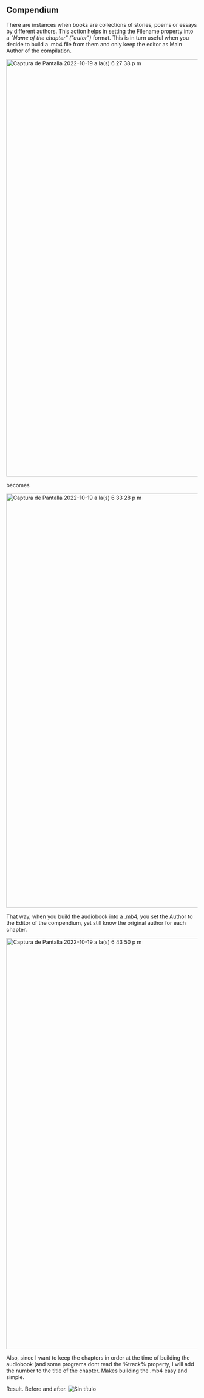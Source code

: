 
## **Compendium** <br>
There are instances when books are collections of stories, poems or essays by different authors. This action helps in setting the Filename property into a _"Name of the chapter" ("autor")_ format. This is in turn useful when you decide to build a .mb4 file from them and only keep the editor as Main Author of the compilation.

<img width="1095" alt="Captura de Pantalla 2022-10-19 a la(s) 6 27 38 p m" src="https://user-images.githubusercontent.com/100229664/196828949-7a0f8bab-7d33-482e-b0aa-f61dd15f1223.png">

becomes

<img width="1087" alt="Captura de Pantalla 2022-10-19 a la(s) 6 33 28 p m" src="https://user-images.githubusercontent.com/100229664/196829401-79bcf501-4150-4d65-8073-dd9bb8ccb06a.png">


That way, when you build the audiobook into a .mb4, you set the Author to the Editor of the compendium, yet still know the original author for each chapter.

<img width="1079" alt="Captura de Pantalla 2022-10-19 a la(s) 6 43 50 p m" src="https://user-images.githubusercontent.com/100229664/196830973-94ad0c48-8eb8-44ec-9500-94c09851703f.png">


Also, since I want to keep the chapters in order at the time of building the audiobook (and some programs dont read the %track% property, I will add the number to the title of the chapter. Makes building the .mb4 easy and simple.

Result.
Before and after. 
![Sin título](https://user-images.githubusercontent.com/100229664/209479626-3f5d1dac-a019-4c43-a16e-556c684ab263.png)
